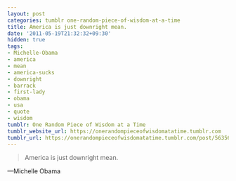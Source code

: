 ```yaml
---
layout: post
categories: tumblr one-random-piece-of-wisdom-at-a-time
title: America is just downright mean.
date: '2011-05-19T21:32:32+09:30'
hidden: true
tags:
- Michelle-Obama
- america
- mean
- america-sucks
- downright
- barrack
- first-lady
- obama
- usa
- quote
- wisdom
tumblr: One Random Piece of Wisdom at a Time
tumblr_website_url: https://onerandompieceofwisdomatatime.tumblr.com
tumblr_url: https://onerandompieceofwisdomatatime.tumblr.com/post/5635611877/america-is-just-downright-mean
---
```

> America is just downright mean.

—Michelle Obama&nbsp;
